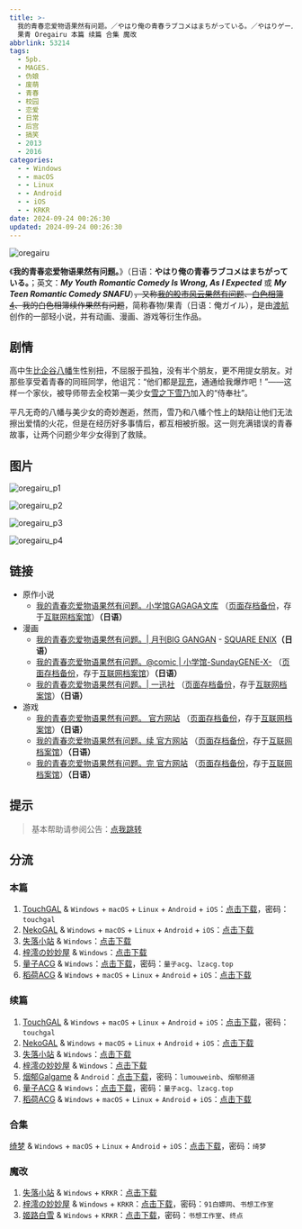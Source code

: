 ```yaml
---
title: >-
  我的青春恋爱物语果然有问题。／やはり俺の青春ラブコメはまちがっている。／やはりゲームでも俺の青春ラブコメはまちがっている。／果然我的青春恋爱喜剧搞错了。／我的青春恋爱喜剧果然有问题。／果然我的青春恋爱喜剧连游戏都搞错了。／果然在游戏里我的青春恋爱物语也有问题。／春物
  果青 Oregairu 本篇 续篇 合集 魔改
abbrlink: 53214
tags:
  - 5pb.
  - MAGES.
  - 伪娘
  - 废萌
  - 青春
  - 校园
  - 恋爱
  - 日常
  - 后宫
  - 搞笑
  - 2013
  - 2016
categories:
  - - Windows
  - - macOS
  - - Linux
  - - Android
  - - iOS
  - - KRKR
date: 2024-09-24 00:26:30
updated: 2024-09-24 00:26:30
---
```


![oregairu](https://unpkg.com/galgame/img/oregairu.webp)

《**我的青春恋爱物语果然有问题。**》（日语：**やはり俺の青春ラブコメはまちがっている。**；英文：***My Youth Romantic Comedy Is Wrong, As I Expected*** 或 ***My Teen Romantic Comedy SNAFU***）~~，又称[我的股市风云果然有问题](https://zh.moegirl.org.cn/Oo股)、[白色相簿4](https://zh.moegirl.org.cn/白色相簿2)、我的白色相簿续作果然有问题~~，简称春物/果青（日语：俺ガイル），是由[渡航](https://zh.moegirl.org.cn/渡航)创作的一部轻小说，并有动画、漫画、游戏等衍生作品。

<!-- more -->

## 剧情

高中生[比企谷八幡](https://zh.wikipedia.org/wiki/比企谷八幡)生性别扭，不屈服于孤独，没有半个朋友，更不用提女朋友。对那些享受着青春的同班同学，他诅咒：“他们都是[现充](https://zh.wikipedia.org/wiki/现充)，通通给我爆炸吧！”——这样一个家伙，被导师带去全校第一美少女[雪之下雪乃](https://zh.wikipedia.org/wiki/雪之下雪乃)加入的“侍奉社”。

平凡无奇的八幡与美少女的奇妙邂逅，然而，雪乃和八幡个性上的缺陷让他们无法擦出爱情的火花，但是在经历好多事情后，都互相被折服。这一则充满错误的青春故事，让两个问题少年少女得到了救赎。

## 图片

![oregairu_p1](https://unpkg.com/galgame/img/oregairu_p1.webp)

![oregairu_p2](https://unpkg.com/galgame/img/oregairu_p2.webp)

![oregairu_p3](https://unpkg.com/galgame/img/oregairu_p3.webp)

![oregairu_p4](https://unpkg.com/galgame/img/oregairu_p4.webp)

## 链接

- 原作小说
  - [我的青春恋爱物语果然有问题。小学馆GAGAGA文库](https://gagagabunko.jp/specal/oregairu/index.html) （[页面存档备份](https://web.archive.org/web/20221008072303/https://gagagabunko.jp/specal/oregairu/index.html)，存于[互联网档案馆](https://zh.wikipedia.org/wiki/互联网档案馆)）**（日语）**
- 漫画
  - [我的青春恋爱物语果然有问题。| 月刊BIG GANGAN](http://www.square-enix.com/jp/magazine/biggangan/introduction/oregairu/) - [SQUARE ENIX](https://zh.wikipedia.org/wiki/スクウェア・エニックス)**（日语）**
  - [我的青春恋爱物语果然有问题。@comic | 小学馆-SundayGENE-X-](http://sundaygx.com/sakuhin/sakkaInfo/io_oregairu.html) （[页面存档备份](https://web.archive.org/web/20210119040754/http://sundaygx.com/sakuhin/sakkaInfo/io_oregairu.html)，存于[互联网档案馆](https://zh.wikipedia.org/wiki/互联网档案馆)）**（日语）**
  - [我的青春恋爱物语果然有问题。| 一迅社](http://online.ichijinsha.co.jp/palette/comic/oregairu) （[页面存档备份](https://web.archive.org/web/20201202091504/http://online.ichijinsha.co.jp/palette/comic/oregairu)，存于[互联网档案馆](https://zh.wikipedia.org/wiki/互联网档案馆)）**（日语）**
- 游戏
  - [我的青春恋爱物语果然有问题。 官方网站](https://oregairu.mages.co.jp/1st/) （[页面存档备份](https://web.archive.org/web/20230202224155/https://oregairu.mages.co.jp/1st/)，存于[互联网档案馆](https://zh.wikipedia.org/wiki/互联网档案馆)）**（日语）**
  - [我的青春恋爱物语果然有问题。续 官方网站](https://oregairu.mages.co.jp/2nd/) （[页面存档备份](https://web.archive.org/web/20230202224155/https://oregairu.mages.co.jp/2nd/)，存于[互联网档案馆](https://zh.wikipedia.org/wiki/互联网档案馆)）**（日语）**
  - [我的青春恋爱物语果然有问题。完 官方网站](https://oregairu.mages.co.jp/) （[页面存档备份](https://web.archive.org/web/20230512142831/https://oregairu.mages.co.jp/)，存于[互联网档案馆](https://zh.wikipedia.org/wiki/互联网档案馆)）**（日语）**

## 提示

> 基本帮助请参阅公告：[点我跳转](/p/announcement/)

## 分流

### 本篇

1. [TouchGAL](https://touchgal.net/) & `Windows` + `macOS` + `Linux` + `Android` + `iOS`：[点击下载](https://pan.touchgal.net/s/ynDsY)，密码：`touchgal`
2. [NekoGAL](https://www.nekogal.com/) & `Windows` + `macOS` + `Linux` + `Android` + `iOS`：[点击下载](https://pan.nekogal.top/s/AzUl)
3. [失落小站](https://www.shinnku.com/) & `Windows`：[点击下载](https://www.shinnku.com/api/download/0/win/%E6%9E%9C%E7%84%B6%E5%9C%A8%E6%B8%B8%E6%88%8F%E9%87%8C%E6%88%91%E7%9A%84%E9%9D%92%E6%98%A5%E6%81%8B%E7%88%B1%E7%89%A9%E8%AF%AD%E4%B9%9F%E6%9C%89%E9%97%AE%E9%A2%98.7z)
4. [梓澪の妙妙屋](https://zi0.cc/) & `Windows`：[点击下载](https://zi0.cc/d/%60%E3%80%90%E5%90%88%E9%9B%86%E7%B3%BB%E5%88%97%E3%80%91/%E5%8D%97%2BGalGame%E6%B1%89%E5%8C%96%E5%8C%BA%E5%85%A8%E5%8C%BA%E8%B5%84%E6%BA%90%E5%A4%87%E4%BB%BD/1/15/%5BMAGES%5D%20%E3%82%84%E3%81%AF%E3%82%8A%E3%82%B2%E3%83%BC%E3%83%A0%E3%81%A7%E3%82%82%E4%BF%BA%E3%81%AE%E9%9D%92%E6%98%A5%E3%83%A9%E3%83%96%E3%82%B3%E3%83%A1%E3%81%AF%E3%81%BE%E3%81%A1%E3%81%8C%E3%81%A3%E3%81%A6%E3%81%84%E3%82%8B%E3%80%82%E6%88%91%E7%9A%84%E9%9D%92%E6%98%A5%E6%81%8B%E7%88%B1%E7%89%A9%E8%AF%AD%E5%9C%A8%E6%B8%B8%E6%88%8F%E4%B8%AD%E4%B9%9F%E6%9E%9C%E7%84%B6%E6%9C%89%E9%97%AE%E9%A2%98%E3%80%82%E6%B1%89%E5%8C%96%E7%A1%AC%E7%9B%98%E7%89%88%5B%E6%98%A5%E7%89%A9%E6%B0%AE%E6%B0%94%E5%8D%96%E9%B6%B8%E6%B1%89%E5%8C%96%E7%BB%84%5D.zip?sign=swmRlLGxTGLvai37lKQ656iF12iFDbhhoJJEiQXUsT0=:0)
5. [量子ACG](https://lzacg.org/) & `Windows`：[点击下载](https://lzacg.org/5790)，密码：`量子acg`、`lzacg.top`
6. [稻荷ACG](https://amoebi.com/) & `Windows` + `macOS` + `Linux` + `Android` + `iOS`：[点击下载](https://sakustar.com/art/9333)

### 续篇

1. [TouchGAL](https://touchgal.net/) & `Windows` + `macOS` + `Linux` + `Android` + `iOS`：[点击下载](https://pan.touchgal.net/s/q8mHb)，密码：`touchgal`
2. [NekoGAL](https://www.nekogal.com/) & `Windows` + `macOS` + `Linux` + `Android` + `iOS`：[点击下载](https://pan.nekogal.top/s/Gwux)
3. [失落小站](https://www.shinnku.com/) & `Windows`：[点击下载](https://www.shinnku.com/api/download/0/win/%E6%9E%9C%E7%84%B6%E5%9C%A8%E6%B8%B8%E6%88%8F%E9%87%8C%E6%88%91%E7%9A%84%E9%9D%92%E6%98%A5%E6%81%8B%E7%88%B1%E7%89%A9%E8%AF%AD%E4%B9%9F%E6%9C%89%E9%97%AE%E9%A2%98%20%E7%BB%AD.7z)
4. [梓澪の妙妙屋](https://zi0.cc/) & `Windows`：[点击下载](https://zi0.cc/d/%60%E3%80%90%E5%90%88%E9%9B%86%E7%B3%BB%E5%88%97%E3%80%91/%E5%8D%97%2BGalGame%E6%B1%89%E5%8C%96%E5%8C%BA%E5%85%A8%E5%8C%BA%E8%B5%84%E6%BA%90%E5%A4%87%E4%BB%BD/1/15/%5BMAGES%5D%20%E3%82%84%E3%81%AF%E3%82%8A%E3%82%B2%E3%83%BC%E3%83%A0%E3%81%A7%E3%82%82%E4%BF%BA%E3%81%AE%E9%9D%92%E6%98%A5%E3%83%A9%E3%83%96%E3%82%B3%E3%83%A1%E3%81%AF%E3%81%BE%E3%81%A1%E3%81%8C%E3%81%A3%E3%81%A6%E3%81%84%E3%82%8B%E3%80%82%E7%B6%9A%20%E6%88%91%E7%9A%84%E9%9D%92%E6%98%A5%E6%81%8B%E7%88%B1%E7%89%A9%E8%AF%AD%E5%9C%A8%E6%B8%B8%E6%88%8F%E4%B8%AD%E4%B9%9F%E6%9E%9C%E7%84%B6%E6%9C%89%E9%97%AE%E9%A2%98%E3%80%82%E7%BB%AD%20%E6%B1%89%E5%8C%96%E7%A1%AC%E7%9B%98%E7%89%88%5B%E6%98%A5%E7%89%A9%E6%B0%AE%E6%B0%94%E5%8D%96%E9%B6%B8%E6%B1%89%E5%8C%96%E7%BB%84%5D.zip?sign=j5KtJ6FctYPJpi1jH1pIl9yxiAWY2JbbTxcaDvXdDKY=:0)
5. [烟郁Galgame](https://yanyugal.top/) & `Android`：[点击下载](https://yanyugal.top/d/disk1/%E5%B0%8F%E5%B0%8F%E7%9A%84%E5%88%86%E4%BA%AB%EF%BC%88PC%EF%BC%86%E5%AE%89%E5%8D%93%EF%BC%89/%E5%AE%89%E5%8D%93/%E7%9B%B4%E8%A3%85%E5%AE%89%E8%A3%85%E5%8C%85/%E6%9E%9C%E7%84%B6%E5%9C%A8%E6%B8%B8%E6%88%8F%E4%B8%AD%E6%88%91%E7%9A%84%E9%9D%92%E6%98%A5%E6%81%8B%E7%88%B1%E7%89%A9%E8%AF%AD%E4%B9%9F%E6%9C%89%E9%97%AE%E9%A2%98%E3%80%82%E7%BB%AD.7z)，密码：`lumouweinb`、`烟郁频道`
6. [量子ACG](https://lzacg.org/) & `Windows`：[点击下载](https://lzacg.org/5789)，密码：`量子acg`、`lzacg.top`
7. [稻荷ACG](https://amoebi.com/) & `Windows` + `macOS` + `Linux` + `Android` + `iOS`：[点击下载](https://sakustar.com/art/9338)

### 合集

[绮梦](https://acgs.one/) & `Windows` + `macOS` + `Linux` + `Android` + `iOS`：[点击下载](https://acgs.one/game/521.html)，密码：`绮梦`

### 魔改

1. [失落小站](https://www.shinnku.com/) & `Windows` + `KRKR`：[点击下载](https://www.shinnku.com/api/download/0/krkr/%E6%88%91%E7%9A%84%E9%9D%92%E6%98%A5%E6%81%8B%E7%88%B1%E7%89%A9%E8%AF%AD%E6%9E%9C%E7%84%B6%E6%9C%89%E9%97%AE%E9%A2%98.7z)
2. [梓澪の妙妙屋](https://zi0.cc/) & `Windows` + `KRKR`：[点击下载](https://zi0.cc/d/%60%E3%80%90%E5%BD%92%20%E6%A1%A3%E3%80%91/%E3%80%90KRKR%E5%90%88%E9%9B%86%E3%80%91/1/%E6%88%91%E7%9A%84%E9%9D%92%E6%98%A5%E6%81%8B%E7%88%B1%E7%89%A9%E8%AF%AD%E6%9E%9C%E7%84%B6%E6%9C%89%E9%97%AE%E9%A2%98.exe?sign=bnQZZ6is2TW3AI3ih_tj0BzGTCHTw-BzWJGVF9iRQq0=:0)，密码：`91白嫖网`、`书想工作室`
3. [姬路白雪](https://jlbx.xyz/) & `Windows` + `KRKR`：[点击下载](https://pan.jlbx.xyz/GalGame/krkr/%E6%88%91%E7%9A%84%E9%9D%92%E6%98%A5%E6%81%8B%E7%88%B1%E7%89%A9%E8%AF%AD%E6%9E%9C%E7%84%B6%E6%9C%89%E9%97%AE%E9%A2%98%EF%BC%88%E4%B9%A6%E6%83%B3%E5%B7%A5%E4%BD%9C%E5%AE%A4%EF%BC%89.zip)，密码：`书想工作室`、`终点`
